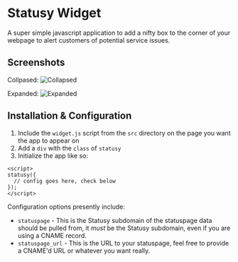 # Statusy Widget

A super simple javascript application to add a nifty box to the corner of your
webpage to alert customers of potential service issues. 

## Screenshots

Collpased: 
![Collapsed](https://ptpb.pw/ff6h.png)

Expanded:
![Expanded](https://ptpb.pw/LMfV.png)

## Installation & Configuration

1. Include the `widget.js` script from the `src` directory on the page you want the app to appear on
2. Add a `div` with the `class` of `statusy`
3. Initialize the app like so: 

```
<script>
statusy({
  // config goes here, check below
});
</script>
```

Configuration options presently include:

* `statuspage` - This is the Statusy subdomain of the statuspage data should be pulled from, it _must_ be the Statusy subdomain, even if you are using a CNAME record.
* `statuspage_url` - This is the URL to your statuspage, feel free to provide a CNAME'd URL or whatever you want really.
